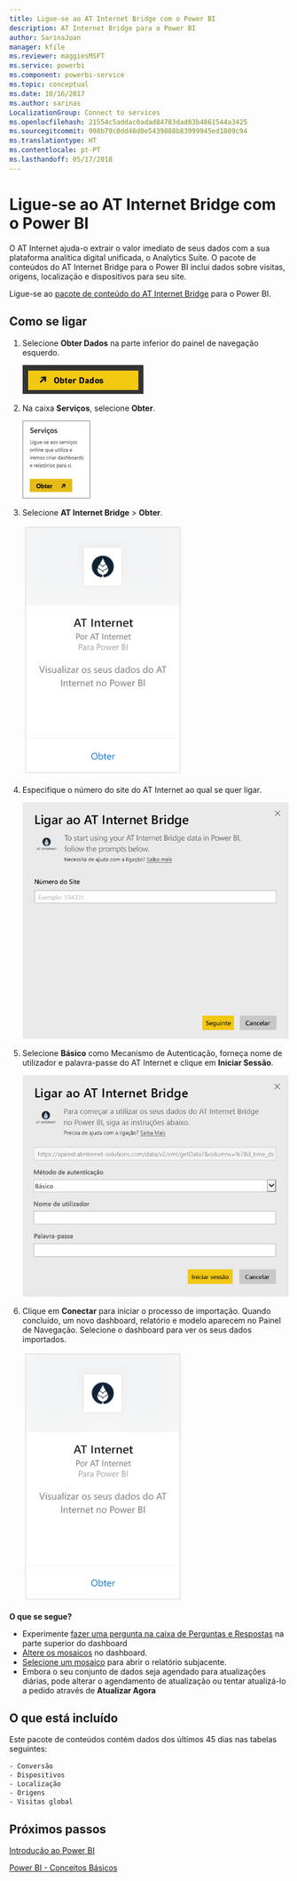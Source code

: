 ```yaml
---
title: Ligue-se ao AT Internet Bridge com o Power BI
description: AT Internet Bridge para o Power BI
author: SarinaJoan
manager: kfile
ms.reviewer: maggiesMSFT
ms.service: powerbi
ms.component: powerbi-service
ms.topic: conceptual
ms.date: 10/16/2017
ms.author: sarinas
LocalizationGroup: Connect to services
ms.openlocfilehash: 21554c5addac0adad84783dad83b4861544a3425
ms.sourcegitcommit: 998b79c0dd46d0e5439888b83999945ed1809c94
ms.translationtype: HT
ms.contentlocale: pt-PT
ms.lasthandoff: 05/17/2018
---
```

# <a name="connect-to-at-internet-bridge-with-power-bi"></a>Ligue-se ao AT Internet Bridge com o Power BI
O AT Internet ajuda-o extrair o valor imediato de seus dados com a sua plataforma analítica digital unificada, o Analytics Suite. O pacote de conteúdos do AT Internet Bridge para o Power BI inclui dados sobre visitas, origens, localização e dispositivos para seu site.

Ligue-se ao [pacote de conteúdo do AT Internet Bridge](https://app.powerbi.com/getdata/services/at-internet-bridge) para o Power BI.

## <a name="how-to-connect"></a>Como se ligar
1. Selecione **Obter Dados** na parte inferior do painel de navegação esquerdo.
   
   ![](media/service-connect-to-at-internet/pbi_getdata.png) 
2. Na caixa **Serviços**, selecione **Obter**.
   
   ![](media/service-connect-to-at-internet/pbi_getservices.png) 
3. Selecione **AT Internet Bridge** \> **Obter**.
   
   ![](media/service-connect-to-at-internet/atinternet.png)
4. Especifique o número do site do AT Internet ao qual se quer ligar.
   
   ![](media/service-connect-to-at-internet/params.png)
5. Selecione **Básico** como Mecanismo de Autenticação, forneça nome de utilizador e palavra-passe do AT Internet e clique em **Iniciar Sessão**.
   
   ![](media/service-connect-to-at-internet/creds.png)
6. Clique em **Conectar** para iniciar o processo de importação. Quando concluído, um novo dashboard, relatório e modelo aparecem no Painel de Navegação. Selecione o dashboard para ver os seus dados importados.
   
    ![](media/service-connect-to-at-internet/atinternet.png)

**O que se segue?**

* Experimente [fazer uma pergunta na caixa de Perguntas e Respostas](power-bi-q-and-a.md) na parte superior do dashboard
* [Altere os mosaicos](service-dashboard-edit-tile.md) no dashboard.
* [Selecione um mosaico](service-dashboard-tiles.md) para abrir o relatório subjacente.
* Embora o seu conjunto de dados seja agendado para atualizações diárias, pode alterar o agendamento de atualização ou tentar atualizá-lo a pedido através de **Atualizar Agora**

## <a name="whats-included"></a>O que está incluído
Este pacote de conteúdos contém dados dos últimos 45 dias nas tabelas seguintes:  

    - Conversão  
    - Dispositivos  
    - Localização  
    - Origens  
    - Visitas global  

## <a name="next-steps"></a>Próximos passos
[Introdução ao Power BI](service-get-started.md)

[Power BI - Conceitos Básicos](service-basic-concepts.md)

